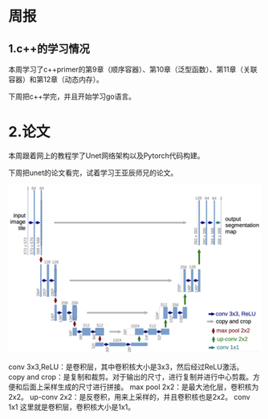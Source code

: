 # 周报  

## 1.c++的学习情况  

本周学习了c++primer的第9章（顺序容器）、第10章（泛型函数）、第11章（关联容器）和第12章（动态内存）。

下周把c++学完，并且开始学习go语言。

# 2.论文  

本周跟着网上的教程学了Unet网络架构以及Pytorch代码构建。

下周把unet的论文看完，试着学习王亚辰师兄的论文。

![unet](2025/6.25/unet.png)

conv 3x3,ReLU：是卷积层，其中卷积核大小是3x3，然后经过ReLU激活。
copy and crop：是复制和裁剪。对于输出的尺寸，进行复制并进行中心剪裁。方便和后面上采样生成的尺寸进行拼接。
max pool 2x2：是最大池化层，卷积核为2x2。
up-conv 2x2：是反卷积，用来上采样的，并且卷积核也是2x2。
conv 1x1 这里就是卷积层，卷积核大小是1x1。
